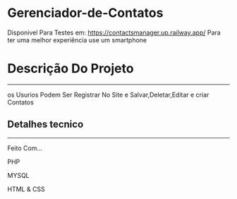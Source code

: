 # Gerenciador-de-Contatos
Disponivel Para Testes em: https://contactsmanager.up.railway.app/
Para ter uma melhor experiência use um smartphone 
<h1> Descrição Do Projeto </h1>
<hr>
<p> os Usurios Podem Ser Registrar No Site e Salvar,Deletar,Editar e criar Contatos</p>

<h2>Detalhes tecnico</h2>
<hr>
<p> Feito Com...</p>
<p>PHP</p>
<p>MYSQL</p>
<p>HTML & CSS</p>
